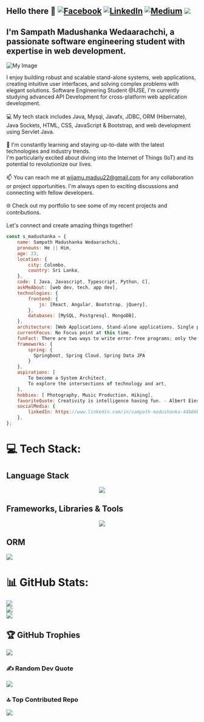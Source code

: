 ## Hello there 🌊 [![Facebook](https://img.shields.io/badge/Facebook-%231877F2.svg?logo=Facebook&logoColor=white)](https://facebook.com/sampathmadushanka/) [![LinkedIn](https://img.shields.io/badge/LinkedIn-%230077B5.svg?logo=linkedin&logoColor=white)](https://www.linkedin.com/in/sampath-madushanka-44b86b281/) [![Medium](https://img.shields.io/badge/Medium-12100E?logo=medium&logoColor=white)](https://medium.com/@wijamu.maduu22)  [![](https://visitcount.itsvg.in/api?id=Sampath-Madushanka&icon=2&color=12)](https://visitcount.itsvg.in)

## I'm Sampath Madushanka Wedaarachchi, a passionate software engineering student with expertise in web development. 
<img src="https://www.google.com/url?sa=i&url=https%3A%2F%2Flevelup.gitconnected.com%2F5-steps-guide-to-surviving-a-code-review-as-a-software-engineer-30867996688c&psig=AOvVaw2m2qUZ4WV0vEBuSB6tr0tX&ust=1743682561877000&source=images&cd=vfe&opi=89978449&ved=0CBEQjRxqFwoTCLDtpfapuYwDFQAAAAAdAAAAABAg" alt="My Image">

I enjoy building robust and scalable stand-alone systems, web applications, creating intuitive user interfaces, and solving complex problems with elegant solutions.
  Software Engineering Student @IJSE, I'm  currently studying advanced API Development for cross-platform web application development.<br><br>
    💻 My tech stack includes Java, Mysql, Javafx, JDBC, ORM (Hibernate), Java Sockets, HTML, CSS, JavaScript & Bootstrap, and web development using Servlet Java. <br>    
    🌱 I'm constantly learning and staying up-to-date with the latest technologies and industry trends.<br>I'm particularly excited about diving into the Internet of Things (IoT) and its potential to revolutionize our lives.<br><br>
    📫 You can reach me at wijamu.maduu22@gmail.com for any collaboration or project opportunities. I'm always open to exciting discussions and connecting with fellow developers. <br><br>
    🌐 Check out my portfolio to see some of my recent projects and contributions.
<br>    <br>Let's connect and create amazing things together! 

```javascript
const s_madushanka = {
    name: Sampath Madushanka Wedaarachchi,
    pronouns: He || Him,
    age: 23,
    location: {
        city: Colombo,
        country: Sri Lanka,
    },
    code: [ Java, Javascript, Typescript, Python, C],
    askMeAbout: [web dev, tech, app dev],
    technologies: {
        frontend: {
            js: [React, Angular, Bootstrap, jQuery],
        },
        databases: [MySQL, Postgresql, MongoDB],
    },
    architecture: [Web Applications, Stand-alone applications, Single page applications],
    currentFocus: No Focus point at this time,
    funFact: There are two ways to write error-free programs; only the third one works.,
    frameworks: {
        spring: {
          Springboot, Spring Cloud, Spring Data JPA
        }
    },
    aspirations: [
        To become a System Architect,
        To explore the intersections of technology and art,
    ],
    hobbies: [ Photography, Music Production, Hiking],
    favoriteQuote: Creativity is intelligence having fun. - Albert Einstein,
    socialMedia: {
        linkedIn: https://www.linkedin.com/in/sampath-madushanka-44b86b281,
    },
};

```
# 💻 Tech Stack:

## Language Stack
<p align="center">
  <a href="https://skillicons.dev">
    <img src="https://skillicons.dev/icons?i=java,javascript,ts,python,bash,html,css,c,postman" />
  </a>
</p>
 
  ## Frameworks, Libraries & Tools
  <p align="center">
  <a href="https://skillicons.dev">
    <img src="https://skillicons.dev/icons?i=spring,jquery,bootstrap,angular,tailwind,maven,figma,linux,mysql,mongodb" />
  </a>
</p>
 
## ORM
  <a href="https://skillicons.dev">
    <img src="https://skillicons.dev/icons?i=hibernate" />
  </a>
   
# 📊 GitHub Stats:
![](https://github-readme-stats.vercel.app/api?username=WSmadushanka&them=blue-green&hide_border=false&include_all_commits=true&count_private=true)<br/>
![](https://github-readme-streak-stats.herokuapp.com/?user=WSmadushanka&theme=blue-green&hide_border=false)<br/>
![](https://github-readme-stats.vercel.app/api/top-langs/?username=WSmadushanka&theme=blue-green&hide_border=false&include_all_commits=true&count_private=true&layout=compact)

## 🏆 GitHub Trophies
![](https://github-profile-trophy.vercel.app/?username=WSmadushanka&theme=flat&no-frame=false&no-bg=false&margin-w=4)

### ✍️ Random Dev Quote
![](https://quotes-github-readme.vercel.app/api?type=horizontal&theme=dark)

### 🔝 Top Contributed Repo
![](https://github-contributor-stats.vercel.app/api?username=WSmadushanka&limit=5&theme=dark&combine_all_yearly_contributions=true)

